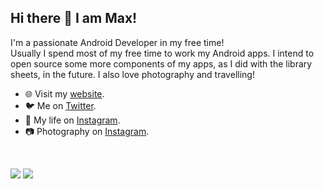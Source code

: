 ## Hi there 👋 I am Max! 

I'm a passionate Android Developer in my free time!<br />
Usually I spend most of my free time to work my Android apps. I intend to open source some more components of my apps, as I did with the library sheets, in the future. I also love photography and travelling!

- 🌐 Visit my [website](https://maxkeppeler.com/).
- 🐦 Me on [Twitter](https://twitter.com/MaxKeppeler).
- 🧍 My life on [Instagram](https://www.instagram.com/maximilian.keppeler).
- 📷 Photography on [Instagram](https://www.instagram.com/max.keppeler).

<br />
<p align = "start">
  <img src = "https://github-readme-stats.vercel.app/api?username=maxkeppeler&show_icons=true&theme=radical&line_height=27">
  <img src = "https://github-readme-stats.vercel.app/api/top-langs/?username=maxkeppeler&hide=css,java,html&theme=radical">
</p>

</details>
